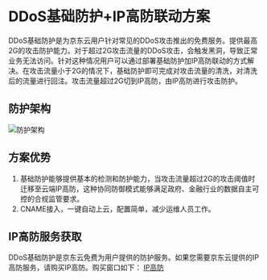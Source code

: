 # DDoS基础防护+IP高防联动方案

DDoS基础防护是为京东云用户针对常见的DDoS攻击推出的免费服务。提供最高2G的攻击防护能力。对于超过2G攻击流量的DDoS攻击，会触发黑洞，导致正常业务无法访问。针对这种情况用户可以通过部署基础防护加IP高防联动的方式解决。在攻击流量小于2G的情况下，基础防护即可完成对攻击流量的清洗，对清洗后的流量进行回注。攻击流量超过2G切到IP高防，由IP高防进行攻击防护。

## 防护架构

![防护架构](https://github.com/jdcloudcom/cn/blob/edit/image/Basic%20Anti-DDos/best_pritice.png)


## 方案优势

1. 基础防护能够提供基本的检测和防护能力，当攻击流量超过2G的攻击阈值时迁移至云端IP高防，这种协同防御模式能够满足政府、金融行业的数据自主可控的合规监管要求。
2. CNAME接入，一键自动上云，配置简单，减少运维人员工作。

## IP高防服务获取

DDoS基础防护是京东云免费为用户提供的防护服务。如果您需要京东云提供的IP高防服务，请购买IP高防。购买窗口如下：
[IP高防](http://www.jdcloud.com/products/anti-ddos-pro)
